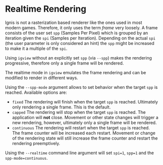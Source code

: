 Realtime Rendering
==================

Ignis is not a rasterization based renderer like the ones used in most modern games. Therefore, it only uses the term *frame* very loosely. A frame consists of the user set ``spp`` (Samples Per Pixel) which is grouped by an iteration given the ``spi`` (Samples per Iteration). Depending on the actual ``spi`` (the user parameter is only considered an hint) the ``spp`` might be increased to make it a multiple of the ``spi``.

Using ``igview`` without an explicitly set ``spp`` (via ``--spp``) makes the rendering progressive, therefore only a single frame will be rendered.

The realtime mode in ``igview`` emulates the frame rendering and can be modified to render in different ways.

Using the ``--spp-mode`` argument allows to set behavior when the target ``spp`` is reached. Available options are:

- ``fixed`` The rendering will finish when the target ``spp`` is reached. Ultimately only rendering a single frame. This is the default.
- ``capped`` The rendering will stop when the target ``spp`` is reached. The application will **not** close. Movement or other state changes will trigger a new rendering, however, ultimately only a single frame will be rendered.
- ``continuous`` The rendering will restart when the target ``spp`` is reached. The frame counter will be increased each restart. Movement or change of the rendering state will still increase the frame counter and restart the rendering preemptively.

Using the ``--realtime`` command line argument will set ``spi=1``, ``spp=1`` and the ``spp-mode=continuous``. 
